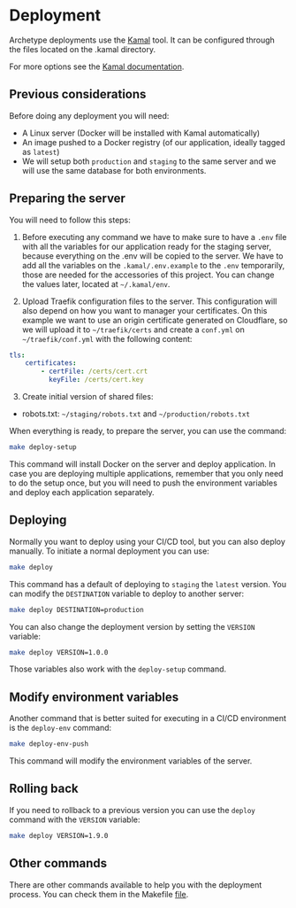 # Deployment

Archetype deployments use the [Kamal](https://kamal-deploy.org/) tool. It can be configured through the files located on the .kamal directory.

For more options see the [Kamal documentation](https://kamal-deploy.org/docs/installation).

## Previous considerations

Before doing any deployment you will need:

- A Linux server (Docker will be installed with Kamal automatically)
- An image pushed to a Docker registry (of our application, ideally tagged as `latest`)
- We will setup both `production` and `staging` to the same server and we will use the same database for both environments.

## Preparing the server

You will need to follow this steps:

1. Before executing any command we have to make sure to have a `.env` file with all the variables for our application ready for the staging server,
because everything on the .env will be copied to the server. We have to add all the variables on the `.kamal/.env.example` to the `.env` temporarily,
those are needed for the accessories of this project. You can change the values later, located at `~/.kamal/env`.

2. Upload Traefik configuration files to the server. This configuration will also depend on how you want to manager your certificates.
On this example we want to use an origin certificate generated on Cloudflare, so we will upload it to `~/traefik/certs` and create a `conf.yml` on
`~/traefik/conf.yml` with the following content:

```yaml
tls:
    certificates:
        - certFile: /certs/cert.crt
          keyFile: /certs/cert.key
```

3. Create initial version of shared files:

  - robots.txt: `~/staging/robots.txt` and `~/production/robots.txt`

When everything is ready, to prepare the server, you can use the command:

```bash
make deploy-setup
```

This command will install Docker on the server and deploy application. In case you are deploying multiple applications, remember that you only need to do the setup once,
but you will need to push the environment variables and deploy each application separately.

## Deploying

Normally you want to deploy using your CI/CD tool, but you can also deploy manually. To initiate a normal deployment you can use:

```bash
make deploy
```

This command has a default of deploying to `staging` the `latest` version. You can modify the `DESTINATION` variable to deploy to another server:

```bash
make deploy DESTINATION=production
```

You can also change the deployment version by setting the `VERSION` variable:

```bash
make deploy VERSION=1.0.0
```

Those variables also work with the `deploy-setup` command.

## Modify environment variables

Another command that is better suited for executing in a CI/CD environment is the `deploy-env` command:

```bash
make deploy-env-push
```

This command will modify the environment variables of the server.

## Rolling back

If you need to rollback to a previous version you can use the `deploy` command with the `VERSION` variable:

```bash
make deploy VERSION=1.9.0
```

## Other commands

There are other commands available to help you with the deployment process. You can check them in the Makefile [file](.docker/make/05_deploy.mk).
